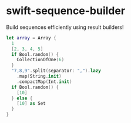 # swift-sequence-builder

Build sequences efficiently using result builders!

```swift
let array = Array {
  1
  [2, 3, 4, 5]
  if Bool.random() {
    CollectionOfOne(6)
  }
  "7,8,9".split(separator: ",").lazy
    .map(String.init)
    .compactMap(Int.init)
  if Bool.random() {
    [10]
  } else {
    [10] as Set
  }
}
```
